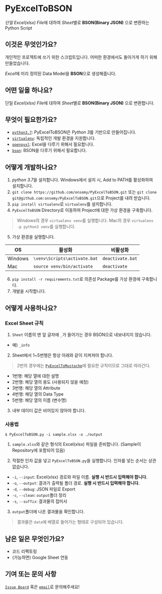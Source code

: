 # PyExcelToBSON

*단일 Excel(xlsx) File*에 대하여 *Sheet*별로 **BSON(Binary JSON)** 으로 변환하는 Python Script

## 이것은 무엇인가요?

개인적인 프로젝트에 쓰기 위한 스크립트입니다. 어떠한 환경에서도 돌아가게 하기 위해 만들었습니다.

*Excel*에 미리 정의된 Data Model을 **BSON**으로 생성해줍니다.

## 어떤 일을 하나요?

단일 *Excel(xlsx) File*에 대하여 *Sheet*별로 **BSON(Binary JSON)** 으로 변환합니다.

## 무엇이 필요한가요?

- [`python3.7`](https://www.python.org/downloads/): PyExcelToBSON은 *Python 3*를 기반으로 만들어집니다.
- [`virtualenv`](https://virtualenv.pypa.io/en/stable/): 독립적인 개발 환경을 지원합니다.
- [`openpyxl`](https://openpyxl.readthedocs.io/en/stable/): Excel을 다루기 위해서 필요합니다.
- [`bson`](https://github.com/py-bson/bson): BSON을 다루기 위해서 필요합니다.

## 어떻게 개발하나요?

1. *python 3.7*을 설치합니다. Windows에서 설치 시, Add to PATH를 활성화하여 설치합니다.
2. `git clone https://github.com/onsemy/PyExcelToBSON.git` 또는 `git clone git@github.com:onsemy/PyExcelToBSON.git`으로 Project를 내려 받습니다.
3. `pip install virtualenv`로 `virtualenv`를 설치합니다.
4. `PyExcelToBSON` Directory로 이동하여 Project에 대한 가상 환경을 구축합니다.
  > Windows의 경우 `virtualenv venv`를 실행합니다.
  > Mac의 경우 `virtualenv -p python3 venv`를 실행합니다.
5. 가상 환경을 실행합니다.

 OS | 활성화 | 비활성화 
---|-------|-------
Windows | `\venv\Scripts\activate.bat` | `deactivate.bat`
Mac | `source venv/bin/activate` | `deactivate`

6. `pip install -r requirements.txt`로 의존성 Package를 가상 환경에 구축합니다.
7. 개발을 시작합니다.

## 어떻게 사용하나요?

### Excel Sheet 규칙

1. `Sheet` 이름의 맨 앞 글자에 ```_```가 들어가는 경우 BSON으로 내보내지지 않습니다.

- 예) ```_info```

2. Sheet에서 1~5번행은 항상 아래와 같이 지켜져야 합니다.

> 2번의 경우에는 [`PyExcelToMustache`](https://github.com/onsemy/PyExcelToMustache)에 필요한 규칙이므로 그대로 따라간다.

- 1번행: 해당 열에 대한 설명
- 2번행: 해당 열의 용도 (사용되지 않을 예정)
- 3번행: 해당 열의 Attribute
- 4번행: 해당 열의 Data Type
- 5번행: 해당 열의 이름 (변수명)

3. 내부 데이터 값은 비어있지 않아야 합니다.

### 사용법

```$ PyExcelToBSON.py -i sample.xlsx -o ./output```

1. ```sample.xlsx```와 같은 형식의 Excel(xlsx) 파일을 준비합니다. (Sample이 Repository에 포함되어 있음)

2. 적절한 인자 값을 넣고 ```PyExcelToBSON.py```을 실행합니다. 인자를 넣는 순서는 상관없습니다.

- ```-i```, ```--input```: Excel(xlsx) 경로와 파일 이름. **실행 시 반드시 입력해야 합니다.**
- ```-o```, ```--output```: 결과가 출력될 폴더 경로. **실행 시 반드시 입력해야 합니다.**
- ```-d```, ```--debug```: JSON 파일로 Export
- ```-c```, ```--clean```: `output`폴더 정리
- ```-s```, ```--suffix```: 결과물의 접미사

3. `output`폴더에 나온 결과물을 확인합니다.

> 결과물은 `data`에 배열로 들어가는 형태로 구성되어 있습니다.

## 남은 일은 무엇인가요?

- 코드 리펙토링
- (가능하면) Google Sheet 연동

## 기여 또는 문의 사항

[`Issue Board`](https://github.com/Game-Pocket/Friday/issues) 혹은 [`email`](mailto:onsemy@gmail.com)로 문의해주세요!
